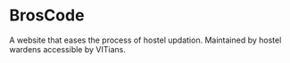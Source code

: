 # BrosCode
A website that eases the process of hostel updation. Maintained by hostel wardens accessible by VITians.
